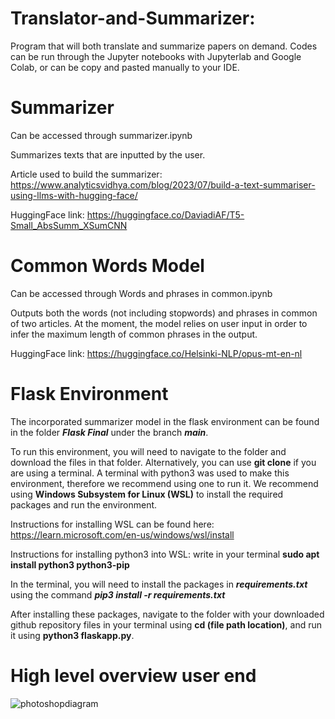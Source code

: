 # Translator-and-Summarizer:
Program that will both translate and summarize papers on demand.
Codes can be run through the Jupyter notebooks with Jupyterlab and Google Colab, or can be copy and pasted manually to your IDE. 

# Summarizer 
Can be accessed through summarizer.ipynb

Summarizes texts that are inputted by the user. 

Article used to build the summarizer: https://www.analyticsvidhya.com/blog/2023/07/build-a-text-summariser-using-llms-with-hugging-face/ 

HuggingFace link: https://huggingface.co/DaviadiAF/T5-Small_AbsSumm_XSumCNN

# Common Words Model
Can be accessed through Words and phrases in common.ipynb

Outputs both the words (not including stopwords) and phrases in common of two articles. At the moment, the model relies on user input in order to infer the maximum length of common phrases in the output.

HuggingFace link: https://huggingface.co/Helsinki-NLP/opus-mt-en-nl

# Flask Environment
The incorporated summarizer model in the flask environment can be found in the folder ***Flask Final*** under the branch ***main***. 

To run this environment, you will need to navigate to the folder and download the files in that folder. Alternatively, you can use **git clone** if you are using a terminal. A terminal with python3 was used to make this environment, therefore we recommend using one to run it. We recommend using **Windows Subsystem for Linux (WSL)** to install the required packages and run the environment. 

Instructions for installing WSL can be found here: https://learn.microsoft.com/en-us/windows/wsl/install

Instructions for installing python3 into WSL: write in your terminal **sudo apt install python3 python3-pip**

In the terminal, you will need to install the packages in ***requirements.txt*** using the command ***pip3 install -r requirements.txt*** 

After installing these packages, navigate to the folder with your downloaded github repository files in your terminal using **cd (file path location)**, and run it using **python3 flaskapp.py**.
# High level overview user end
![photoshopdiagram](https://github.com/pramjati02/Translator-and-Summarizer/assets/139998943/2aa925ef-21f7-4442-80fe-bb260abb8c93)

